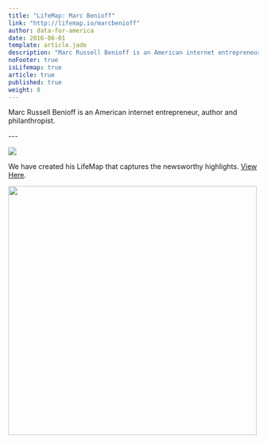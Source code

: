 ```yaml
---
title: "LifeMap: Marc Benioff"
link: "http://lifemap.io/marcbenioff"
author: data-for-america
date: 2016-06-01
template: article.jade
description: "Marc Russell Benioff is an American internet entrepreneur, author and philanthropist."
noFooter: true
isLifemap: true
article: true
published: true
weight: 8
---
```


<p>
  Marc Russell Benioff is an American internet entrepreneur, author and philanthropist.
</p>
---
<p>
<img class="ui medium image" style="margin: 0 auto;" src="http://lifemap.io/img/marcbenioff.gif" />
</p>
<p>
   We have created his LifeMap that captures the newsworthy highlights. <a href="http://lifemap.io/marcbenioff/" target="_blank">View Here</a>.
</p>
<a href="http://lifemap.io/marcbenioff/" target="_blank">
<img class="ui medium image" style="width:500px; margin: 0 auto;" src="/img/lifemap/marcbenioff.jpg" />
</a>

